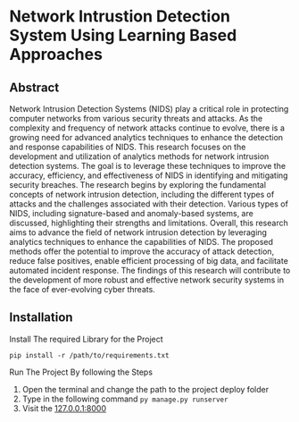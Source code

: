 # Network Intrustion Detection System Using Learning Based Approaches

## Abstract

Network Intrusion Detection Systems (NIDS) play a critical role in protecting computer networks from various security threats and attacks. As the complexity and frequency of network attacks continue to evolve, there is a growing need for advanced analytics techniques to enhance the detection and response capabilities of NIDS. This research focuses on the development and utilization of analytics methods for network intrusion detection systems. The goal is to leverage these techniques to improve the accuracy, efficiency, and effectiveness of NIDS in identifying and mitigating security breaches. The research begins by exploring the fundamental concepts of network intrusion detection, including the different types of attacks and the challenges associated with their detection. Various types of NIDS, including signature-based and anomaly-based systems, are discussed, highlighting their strengths and limitations. Overall, this research aims to advance the field of network intrusion detection by leveraging analytics techniques to enhance the capabilities of NIDS. The proposed methods offer the potential to improve the accuracy of attack detection, reduce false positives, enable efficient processing of big data, and facilitate automated incident response. The findings of this research will contribute to the development of more robust and effective network security systems in the face of ever-evolving cyber threats.

## Installation

Install The required Library for the Project

`pip install -r /path/to/requirements.txt `

Run The Project By following the Steps

1. Open the terminal and change the path to the project deploy folder
2. Type in the following command 
`py manage.py runserver`
3. Visit the [127.0.0.1:8000](http://127.0.0.1:8000)

